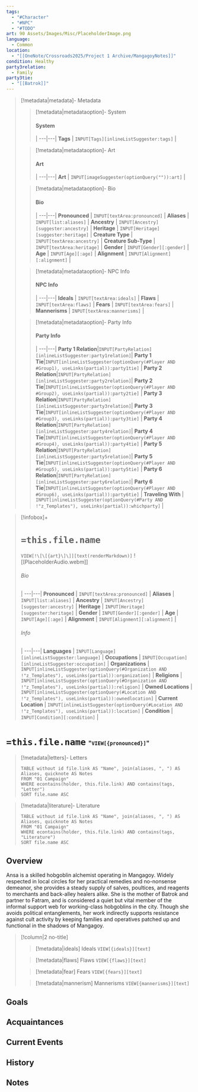 ```yaml
---
tags:
  - "#Character"
  - "#NPC"
  - "#TODO"
art: 90 Assets/Images/Misc/PlaceholderImage.png
language:
  - Common
location:
  - "[[OneNote/Crossroads2025/Project 1 Archive/MangagoyNotes]]"
condition: Healthy
party3relation:
  - Family
party3tie:
  - "[[Batrok]]"
---
```




> [!metadata|metadata]- Metadata 
>> [!metadata|metadataoption]- System
>> #### System
>>  |
>> ---|---|
>> **Tags** | `INPUT[Tags][inlineListSuggester:tags]` |
>
>> [!metadata|metadataoption]- Art
>> #### Art
>>  |
>> ---|---|
>> **Art** | `INPUT[imageSuggester(optionQuery("")):art]` |
>
>> [!metadata|metadataoption]- Bio
>> #### Bio
>>  |
>> ---|---|
>> **Pronounced** |  `INPUT[textArea:pronounced]` |
>> **Aliases** | `INPUT[list:aliases]` |
>> **Ancestry** | `INPUT[Ancestry][suggester:ancestry]` |
>> **Heritage** | `INPUT[Heritage][suggester:heritage]` |
>> **Creature Type** | `INPUT[textArea:ancestry]` |
>> **Creature Sub-Type** | `INPUT[textArea:heritage]` |
>> **Gender** | `INPUT[Gender][:gender]` |
>> **Age** | `INPUT[Age][:age]` |
>> **Alignment** | `INPUT[Alignment][:alignment]` |
>
>> [!metadata|metadataoption]- NPC Info
>> #### NPC Info
>>  |
>>---|---|
>> **Ideals** | `INPUT[textArea:ideals]` |
>> **Flaws** | `INPUT[textArea:flaws]` |
>> **Fears** |  `INPUT[textArea:fears]` |
>> **Mannerisms** |  `INPUT[textArea:mannerisms]` |
>
>> [!metadata|metadataoption]- Party Info
>> #### Party Info
>>  |
>> ---|---|
>> **Party 1 Relation**|`INPUT[PartyRelation][inlineListSuggester:party1relation]`|
>> **Party 1 Tie**|`INPUT[inlineListSuggester(optionQuery(#Player AND #Group1), useLinks(partial)):party1tie]` |
>> **Party 2 Relation**|`INPUT[PartyRelation][inlineListSuggester:party2relation]`|
>> **Party 2 Tie**|`INPUT[inlineListSuggester(optionQuery(#Player AND #Group2), useLinks(partial)):party2tie]` |
>> **Party 3 Relation**|`INPUT[PartyRelation][inlineListSuggester:party3relation]`|
>> **Party 3 Tie**|`INPUT[inlineListSuggester(optionQuery(#Player AND #Group3), useLinks(partial)):party3tie]` |
>> **Party 4 Relation**|`INPUT[PartyRelation][inlineListSuggester:party4relation]`|
>> **Party 4 Tie**|`INPUT[inlineListSuggester(optionQuery(#Player AND #Group4), useLinks(partial)):party4tie]` |
>> **Party 5 Relation**|`INPUT[PartyRelation][inlineListSuggester:party5relation]`|
>> **Party 5 Tie**|`INPUT[inlineListSuggester(optionQuery(#Player AND #Group5), useLinks(partial)):party5tie]` |
>> **Party 6 Relation**|`INPUT[PartyRelation][inlineListSuggester:party6relation]`|
>> **Party 6 Tie**|`INPUT[inlineListSuggester(optionQuery(#Player AND #Group6), useLinks(partial)):party6tie]` |
>> **Traveling With** | `INPUT[inlineListSuggester(optionQuery(#Party AND !"z_Templates"), useLinks(partial)):whichparty]` |

> [!infobox]+
> # `=this.file.name`
> `VIEW[!\[\[{art}\]\]][text(renderMarkdown)]`
> ![[PlaceholderAudio.webm]]
> ###### Bio
>  |
> ---|---|
> **Pronounced** |  `INPUT[textArea:pronounced]` |
> **Aliases** | `INPUT[list:aliases]` |
> **Ancestry** | `INPUT[Ancestry][suggester:ancestry]` |
> **Heritage** | `INPUT[Heritage][suggester:heritage]` |
> **Gender** | `INPUT[Gender][:gender]` |
> **Age** | `INPUT[Age][:age]` |
> **Alignment** | `INPUT[Alignment][:alignment]` |
> ###### Info
>  |
> ---|---|
> **Languages** | `INPUT[Language][inlineListSuggester:language]` |
> **Occupations** | `INPUT[Occupation][inlineListSuggester:occupation]` |
> **Organizations** | `INPUT[inlineListSuggester(optionQuery(#Organization AND !"z_Templates"), useLinks(partial)):organization]` |
> **Religions** | `INPUT[inlineListSuggester(optionQuery(#Organization AND !"z_Templates"), useLinks(partial)):religion]` |
> **Owned Locations** | `INPUT[inlineListSuggester(optionQuery(#Location AND !"z_Templates"), useLinks(partial)):ownedlocation]` |
> **Current Location** | `INPUT[inlineListSuggester(optionQuery(#Location AND !"z_Templates"), useLinks(partial)):location]` |
> **Condition** | `INPUT[Condition][:condition]` |


# **`=this.file.name`** <span style="font-size: medium">"`VIEW[{pronounced}]`"</span>

> [!metadata|letters]- Letters
> ```dataview
> TABLE without id file.link AS "Name", join(aliases, ", ") AS Aliases, quicknote AS Notes
> FROM "01 Campaign"
> WHERE econtains(holder, this.file.link) AND contains(tags, "Letter")
> SORT file.name ASC

> [!metadata|literature]- Literature
> ```dataview
> TABLE without id file.link AS "Name", join(aliases, ", ") AS Aliases, quicknote AS Notes
> FROM "01 Campaign"
> WHERE econtains(holder, this.file.link) AND contains(tags, "Literature")
> SORT file.name ASC
## Overview
Ansa is a skilled hobgoblin alchemist operating in Mangagoy. Widely respected in local circles for her practical remedies and no-nonsense demeanor, she provides a steady supply of salves, poultices, and reagents to merchants and back-alley healers alike. She is the mother of Batrok and partner to Fatram, and is considered a quiet but vital member of the informal support web for working-class hobgoblins in the city. Though she avoids political entanglements, her work indirectly supports resistance against cult activity by keeping families and operatives patched up and functional in the shadows of Mangagoy.



> [!column|2 no-title]
>
> 
>> [!metadata|ideals] Ideals
> `VIEW[{ideals}][text]`
>
>> [!metadata|flaws] Flaws
> `VIEW[{flaws}][text]`
> 
>> [!metadata|fear] Fears
> `VIEW[{fears}][text]`
>
>> [!metadata|mannerism] Mannerisms
> `VIEW[{mannerisms}][text]`

## Goals



## Acquaintances



## Current Events



## History



## Notes





